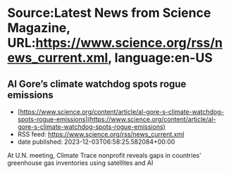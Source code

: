 # Source:Latest News from Science Magazine, URL:https://www.science.org/rss/news_current.xml, language:en-US

## Al Gore’s climate watchdog spots rogue emissions
 - [https://www.science.org/content/article/al-gore-s-climate-watchdog-spots-rogue-emissions](https://www.science.org/content/article/al-gore-s-climate-watchdog-spots-rogue-emissions)
 - RSS feed: https://www.science.org/rss/news_current.xml
 - date published: 2023-12-03T06:58:25.582084+00:00

At U.N. meeting, Climate Trace nonprofit reveals gaps in countries’ greenhouse gas inventories using satellites and AI

